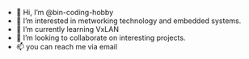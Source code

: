 - 👋 Hi, I’m @bin-coding-hobby
- 👀 I’m interested in metworking technology and embedded systems. 
- 🌱 I’m currently learning VxLAN
- 💞️ I’m looking to collaborate on interesting projects. 
- 📫 you can reach me via email

<!---
bin-coding-hobby/bin-coding-hobby is a ✨ special ✨ repository because its `README.md` (this file) appears on your GitHub profile.
You can click the Preview link to take a look at your changes.
--->
